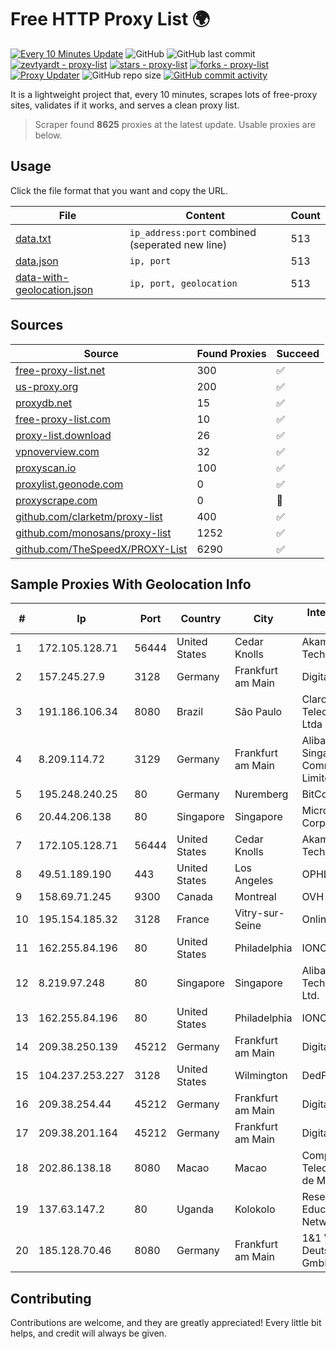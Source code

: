 
# Free HTTP Proxy List 🌍

[![Every 10 Minutes Update](https://github.com/mertguvencli/http-proxy-list/actions/workflows/main.yml/badge.svg?branch=main)](https://github.com/mertguvencli/http-proxy-list/actions/workflows/main.yml)
![GitHub](https://img.shields.io/github/license/mertguvencli/http-proxy-list)
![GitHub last commit](https://img.shields.io/github/last-commit/mertguvencli/http-proxy-list)
[![zevtyardt - proxy-list](https://img.shields.io/static/v1?label=zevtyardt&message=proxy-list&color=blue&logo=github)](https://github.com/zevtyardt/proxy-list "Go to GitHub repo")
[![stars - proxy-list](https://img.shields.io/github/stars/zevtyardt/proxy-list?style=social)](https://github.com/zevtyardt/proxy-list)
[![forks - proxy-list](https://img.shields.io/github/forks/zevtyardt/proxy-list?style=social)](https://github.com/zevtyardt/proxy-list)
[![Proxy Updater](https://github.com/zevtyardt/proxy-list/workflows/Proxy%20Updater/badge.svg)](https://github.com/zevtyardt/proxy-list/actions?query=workflow:"Proxy+Updater")
![GitHub repo size](https://img.shields.io/github/repo-size/zevtyardt/proxy-list)
[![GitHub commit activity](https://img.shields.io/github/commit-activity/m/zevtyardt/proxy-list?logo=commits)](https://github.com/zevtyardt/proxy-list/commits/main)

It is a lightweight project that, every 10 minutes, scrapes lots of free-proxy sites, validates if it works, and serves a clean proxy list.

> Scraper found **8625** proxies at the latest update. Usable proxies are below.

## Usage

Click the file format that you want and copy the URL.

|File|Content|Count|
|----|-------|-----|
|[data.txt](https://raw.githubusercontent.com/mertguvencli/http-proxy-list/main/proxy-list/data.txt)|`ip_address:port` combined (seperated new line)|513|
|[data.json](https://raw.githubusercontent.com/mertguvencli/http-proxy-list/main/proxy-list/data.json)|`ip, port`|513|
|[data-with-geolocation.json](https://raw.githubusercontent.com/mertguvencli/http-proxy-list/main/proxy-list/data-with-geolocation.json)|`ip, port, geolocation`|513|

## Sources

|Source|Found Proxies|Succeed|
|------|-------------|-------|
|[free-proxy-list.net](https://free-proxy-list.net)|300|✅|
|[us-proxy.org](https://www.us-proxy.org)|200|✅|
|[proxydb.net](http://proxydb.net)|15|✅|
|[free-proxy-list.com](https://free-proxy-list.com/?page=&port=&type%5B%5D=http&type%5B%5D=https&up_time=0&search=Search)|10|✅|
|[proxy-list.download](https://www.proxy-list.download/HTTP)|26|✅|
|[vpnoverview.com](https://vpnoverview.com/privacy/anonymous-browsing/free-proxy-servers)|32|✅|
|[proxyscan.io](https://www.proxyscan.io)|100|✅|
|[proxylist.geonode.com](https://proxylist.geonode.com/api/proxy-list?limit=300&page=1&sort_by=lastChecked&sort_type=desc&protocols=http,https)|0|✅|
|[proxyscrape.com](https://api.proxyscrape.com/v2/?request=displayproxies&protocol=http&timeout=10000&country=all&ssl=all&anonymity=all)|0|🚫|
|[github.com/clarketm/proxy-list](https://raw.githubusercontent.com/clarketm/proxy-list/master/proxy-list-raw.txt)|400|✅|
|[github.com/monosans/proxy-list](https://raw.githubusercontent.com/monosans/proxy-list/main/proxies/http.txt)|1252|✅|
|[github.com/TheSpeedX/PROXY-List](https://raw.githubusercontent.com/TheSpeedX/PROXY-List/master/http.txt)|6290|✅|


## Sample Proxies With Geolocation Info

|#|Ip|Port|Country|City|Internet Service Provider|
|-|--|----|-------|----|-------------------------|
|1|172.105.128.71|56444|United States|Cedar Knolls|Akamai Technologies|
|2|157.245.27.9|3128|Germany|Frankfurt am Main|DigitalOcean, LLC|
|3|191.186.106.34|8080|Brazil|São Paulo|Claro NXT Telecomunicacoes Ltda|
|4|8.209.114.72|3129|Germany|Frankfurt am Main|Alibaba.com Singapore E-Commerce Private Limited|
|5|195.248.240.25|80|Germany|Nuremberg|BitCommand|
|6|20.44.206.138|80|Singapore|Singapore|Microsoft Corporation|
|7|172.105.128.71|56444|United States|Cedar Knolls|Akamai Technologies|
|8|49.51.189.190|443|United States|Los Angeles|OPHL|
|9|158.69.71.245|9300|Canada|Montreal|OVH SAS|
|10|195.154.185.32|3128|France|Vitry-sur-Seine|Online S.A.S.|
|11|162.255.84.196|80|United States|Philadelphia|IONOS SE|
|12|8.219.97.248|80|Singapore|Singapore|Alibaba (US) Technology Co., Ltd.|
|13|162.255.84.196|80|United States|Philadelphia|IONOS SE|
|14|209.38.250.139|45212|Germany|Frankfurt am Main|DigitalOcean, LLC|
|15|104.237.253.227|3128|United States|Wilmington|DedFiberCo|
|16|209.38.254.44|45212|Germany|Frankfurt am Main|DigitalOcean, LLC|
|17|209.38.201.164|45212|Germany|Frankfurt am Main|DigitalOcean, LLC|
|18|202.86.138.18|8080|Macao|Macao|Companhia de Telecomunicacoes de Macau|
|19|137.63.147.2|80|Uganda|Kolokolo|Research and Education Network Uganda|
|20|185.128.70.46|8080|Germany|Frankfurt am Main|1&1 Versatel Deutschland GmbH|



## Contributing

Contributions are welcome, and they are greatly appreciated! Every
little bit helps, and credit will always be given.

